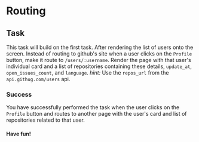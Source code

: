 # Routing

## Task
This task will build on the first task. After rendering the list of users onto the screen.
Instead of routing to github's site when a user clicks on the `Profile` button, 
make it route to `/users/:username`. Render the page with that user's individual card and a 
list of repositories containing these details, `update_at`, `open_issues_count`, and `language`.
*hint:* Use the `repos_url` from the `api.githug.com/users` api.

### Success
You have successfully performed the task when the user clicks on the `Profile` button and routes
to another page with the user's card and list of repositories related to that user.


#### Have fun!
